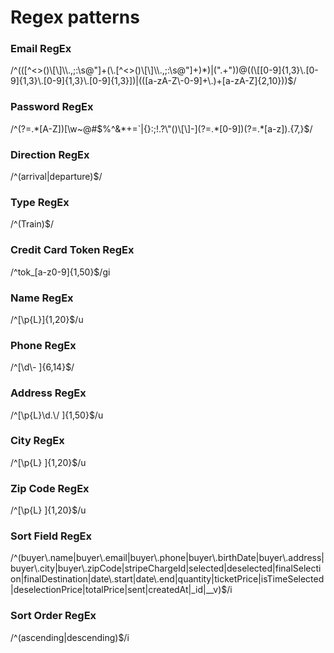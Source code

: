 # Regex patterns

<a name="emailRegex"></a>
### Email RegEx
<aside>
/^(([^<>()\[\]\\.,;:\s@"]+(\.[^<>()\[\]\\.,;:\s@"]+)*)|(".+"))@((\[[0-9]{1,3}\.[0-9]{1,3}\.[0-9]{1,3}\.[0-9]{1,3}])|(([a-zA-Z\-0-9]+\.)+[a-zA-Z]{2,10}))$/
</aside>

<a name="passwordRegex"></a>
### Password RegEx
<aside>
/^(?=.*[A-Z])[\w~@#$%^&*+=`|{}:;!.?\"()\[\]-](?=.*[0-9])(?=.*[a-z]).{7,}$/
</aside>

<a name="directionRegex"></a>
### Direction RegEx
<aside>
/^(arrival|departure)$/
</aside>

<a name="typeRegex"></a>
### Type RegEx
<aside>
/^(Train)$/
</aside>

<a name="creditCardTokenRegex"></a>
### Credit Card Token RegEx
<aside>
/^tok_[a-z0-9]{1,50}$/gi
</aside>

<a name="nameRegex"></a>
### Name RegEx
<aside>
/^[\p{L}]{1,20}$/u
</aside>

<a name="phoneRegex"></a>
### Phone RegEx
<aside>
/^[\d\- ]{6,14}$/
</aside>

<a name="addressRegex"></a>
### Address RegEx
<aside>
/^[\p{L}\d.\/ ]{1,50}$/u
</aside>

<a name="cityRegex"></a>
### City RegEx
<aside>
/^[\p{L} ]{1,20}$/u
</aside>

<a name="zipCodeRegex"></a>
### Zip Code RegEx
<aside>
/^[\p{L} ]{1,20}$/u
</aside>

<a name ="sortFieldRegex"></a>
### Sort Field RegEx
<aside>
/^(buyer\.name|buyer\.email|buyer\.phone|buyer\.birthDate|buyer\.address|buyer\.city|buyer\.zipCode|stripeChargeId|selected|deselected|finalSelection|finalDestination|date\.start|date\.end|quantity|ticketPrice|isTimeSelected|deselectionPrice|totalPrice|sent|createdAt|_id|__v)$/i
</aside>

<a name ="sortOrderRegex"></a>
### Sort Order RegEx
<aside>
/^(ascending|descending)$/i
</aside>
